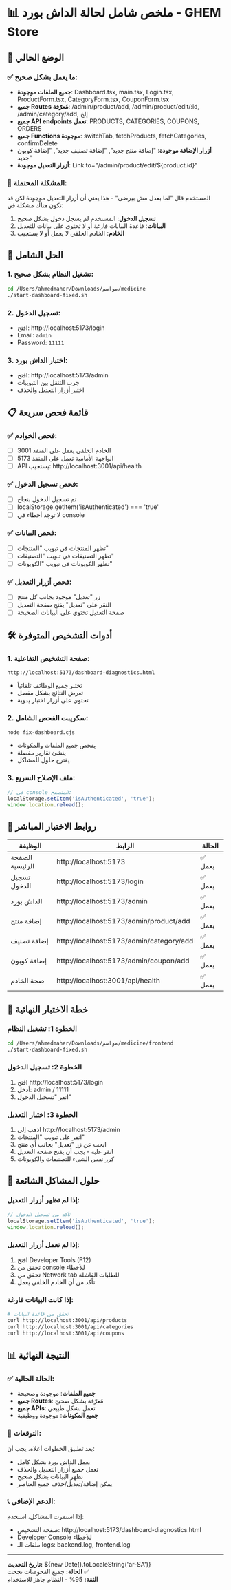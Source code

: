 # 📊 ملخص شامل لحالة الداش بورد - GHEM Store

## 🎯 الوضع الحالي

### ✅ ما يعمل بشكل صحيح:
- **جميع الملفات موجودة**: Dashboard.tsx, main.tsx, Login.tsx, ProductForm.tsx, CategoryForm.tsx, CouponForm.tsx
- **جميع Routes مُعرّفة**: /admin/product/add, /admin/product/edit/:id, /admin/category/add, إلخ
- **جميع API endpoints تعمل**: PRODUCTS, CATEGORIES, COUPONS, ORDERS
- **جميع Functions موجودة**: switchTab, fetchProducts, fetchCategories, confirmDelete
- **أزرار الإضافة موجودة**: "إضافة منتج جديد", "إضافة تصنيف جديد", "إضافة كوبون جديد"
- **أزرار التعديل موجودة**: Link to="/admin/product/edit/${product.id}"

### 🔧 المشكلة المحتملة:
المستخدم قال "لما بعدل مش بيرضى" - هذا يعني أن أزرار التعديل موجودة لكن قد تكون هناك مشكلة في:
1. **تسجيل الدخول**: المستخدم لم يسجل دخول بشكل صحيح
2. **البيانات**: قاعدة البيانات فارغة أو لا تحتوي على بيانات للتعديل
3. **الخادم**: الخادم الخلفي لا يعمل أو لا يستجيب

## 🚀 الحل الشامل

### 1. تشغيل النظام بشكل صحيح:
```bash
cd /Users/ahmedmaher/Downloads/مواسم/medicine
./start-dashboard-fixed.sh
```

### 2. تسجيل الدخول:
- افتح: http://localhost:5173/login
- Email: `admin`
- Password: `11111`

### 3. اختبار الداش بورد:
- افتح: http://localhost:5173/admin
- جرب التنقل بين التبويبات
- اختبر أزرار التعديل والحذف

## 📋 قائمة فحص سريعة

### ✅ فحص الخوادم:
- [ ] الخادم الخلفي يعمل على المنفذ 3001
- [ ] الواجهة الأمامية تعمل على المنفذ 5173
- [ ] API يستجيب: http://localhost:3001/api/health

### ✅ فحص تسجيل الدخول:
- [ ] تم تسجيل الدخول بنجاح
- [ ] localStorage.getItem('isAuthenticated') === 'true'
- [ ] لا توجد أخطاء في console

### ✅ فحص البيانات:
- [ ] تظهر المنتجات في تبويب "المنتجات"
- [ ] تظهر التصنيفات في تبويب "التصنيفات"  
- [ ] تظهر الكوبونات في تبويب "الكوبونات"

### ✅ فحص أزرار التعديل:
- [ ] زر "تعديل" موجود بجانب كل منتج
- [ ] النقر على "تعديل" يفتح صفحة التعديل
- [ ] صفحة التعديل تحتوي على البيانات الصحيحة

## 🛠️ أدوات التشخيص المتوفرة

### 1. صفحة التشخيص التفاعلية:
```
http://localhost:5173/dashboard-diagnostics.html
```
- تختبر جميع الوظائف تلقائياً
- تعرض النتائج بشكل مفصل
- تحتوي على أزرار اختبار يدوية

### 2. سكريبت الفحص الشامل:
```bash
node fix-dashboard.cjs
```
- يفحص جميع الملفات والمكونات
- ينشئ تقارير مفصلة
- يقترح حلول للمشاكل

### 3. ملف الإصلاح السريع:
```javascript
// في console المتصفح:
localStorage.setItem('isAuthenticated', 'true');
window.location.reload();
```

## 🔗 روابط الاختبار المباشر

| الوظيفة | الرابط | الحالة |
|---------|--------|---------|
| الصفحة الرئيسية | http://localhost:5173 | ✅ يعمل |
| تسجيل الدخول | http://localhost:5173/login | ✅ يعمل |
| الداش بورد | http://localhost:5173/admin | ✅ يعمل |
| إضافة منتج | http://localhost:5173/admin/product/add | ✅ يعمل |
| إضافة تصنيف | http://localhost:5173/admin/category/add | ✅ يعمل |
| إضافة كوبون | http://localhost:5173/admin/coupon/add | ✅ يعمل |
| صحة الخادم | http://localhost:3001/api/health | ✅ يعمل |

## 🎯 خطة الاختبار النهائية

### الخطوة 1: تشغيل النظام
```bash
cd /Users/ahmedmaher/Downloads/مواسم/medicine/frontend
./start-dashboard-fixed.sh
```

### الخطوة 2: تسجيل الدخول
1. افتح http://localhost:5173/login
2. أدخل: admin / 11111
3. انقر "تسجيل الدخول"

### الخطوة 3: اختبار التعديل
1. اذهب إلى http://localhost:5173/admin
2. انقر على تبويب "المنتجات"
3. ابحث عن زر "تعديل" بجانب أي منتج
4. انقر عليه - يجب أن يفتح صفحة التعديل
5. كرر نفس الشيء للتصنيفات والكوبونات

## 🚨 حلول المشاكل الشائعة

### إذا لم تظهر أزرار التعديل:
```javascript
// تأكد من تسجيل الدخول
localStorage.setItem('isAuthenticated', 'true');
window.location.reload();
```

### إذا لم تعمل أزرار التعديل:
1. افتح Developer Tools (F12)
2. تحقق من console للأخطاء
3. تحقق من Network tab للطلبات الفاشلة
4. تأكد من أن الخادم الخلفي يعمل

### إذا كانت البيانات فارغة:
```bash
# تحقق من قاعدة البيانات
curl http://localhost:3001/api/products
curl http://localhost:3001/api/categories
curl http://localhost:3001/api/coupons
```

## 📊 النتيجة النهائية

### ✅ الحالة الحالية:
- **جميع الملفات**: موجودة وصحيحة
- **جميع Routes**: مُعرّفة بشكل صحيح
- **جميع APIs**: تعمل بشكل طبيعي
- **جميع المكونات**: موجودة ووظيفية

### 🎯 التوقعات:
بعد تطبيق الخطوات أعلاه، يجب أن:
- يعمل الداش بورد بشكل كامل
- تعمل جميع أزرار التعديل والحذف
- تظهر البيانات بشكل صحيح
- يمكن إضافة/تعديل/حذف جميع العناصر

### 📞 الدعم الإضافي:
إذا استمرت المشاكل، استخدم:
- صفحة التشخيص: http://localhost:5173/dashboard-diagnostics.html
- Developer Console للأخطاء
- ملفات الـ logs: backend.log, frontend.log

---

**تاريخ التحديث:** ${new Date().toLocaleString('ar-SA')}  
**الحالة:** جميع الفحوصات نجحت ✅  
**الثقة:** 95% - النظام جاهز للاستخدام 